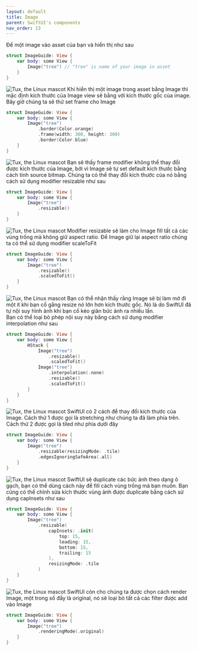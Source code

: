 ```yaml
---
layout: default
title: Image
parent: SwiftUI's components
nav_order: 13
---
```


Để một image vào asset của bạn và hiển thị như sau

```swift
struct ImageGuide: View {
    var body: some View {
        Image("tree") // "tree" is name of your image in asset
    }
}
```
![Tux, the Linux mascot](/assets/images/imageBasic.png)
Khi hiển thị một image trong asset bằng Image thì mặc định kích thước của Image view sẽ bằng với kích thước gốc của image. Bây giờ chúng ta sẽ thử set frame cho Image

```swift
struct ImageGuide: View {
    var body: some View {
        Image("tree")
            .border(Color.orange)
            .frame(width: 300, height: 300)
            .border(Color.blue)
    }
}
```
![Tux, the Linux mascot](/assets/images/imageBorder.png)
Bạn sẽ thấy frame modifier không thể thay đổi được kích thước của Image, bởi vì Image sẽ tự set default kích thước bằng cách tính source bitmap. Chúng ta có thể thay đổi kích thước của nó bằng cách sử dụng modifier resizable như sau

```swift
struct ImageGuide: View {
    var body: some View {
        Image("tree")
            .resizable()
    }
}
```
![Tux, the Linux mascot](/assets/images/imageResizable.png)
Modifier resizable sẽ làm cho Image fill tất cả các vùng trống mà không giữ aspect ratio. Để Image giữ lại aspect ratio chúng ta có thể sử dụng modifier scaleToFit

```swift
struct ImageGuide: View {
    var body: some View {
        Image("tree")
            .resizable()
            .scaledToFit()
    }
}
```
![Tux, the Linux mascot](/assets/images/imageScaledToFit.png)
Bạn có thể nhận thấy rằng Image sẽ bị làm mờ đi một ít khi bạn cố gắng resize nó lớn hơn kích thước gốc. Nó là do SwiftUI đã tự nội suy hình ảnh khi bạn cố kéo giãn bức ảnh ra nhiều lần.  
Bạn có thể loại bỏ phép nội suy này bằng cách sử dụng modifier interpolation như sau

```swift
struct ImageGuide: View {
    var body: some View {
        HStack {
            Image("tree")
                .resizable()
                .scaledToFit()
            Image("tree")
                .interpolation(.none)
                .resizable()
                .scaledToFit()
        }
    }
}
```
![Tux, the Linux mascot](/assets/images/imageInterpolation.png)
SwiftUI có 2 cách để thay đổi kích thước của Image. Cách thứ 1 được gọi là stretching như chúng ta đã làm phía trên. Cách thứ 2 được gọi là tiled như phía dưới đây

```swift
struct ImageGuide: View {
    var body: some View {
        Image("tree")
            .resizable(resizingMode: .tile)
            .edgesIgnoringSafeArea(.all)
    }
}
```
![Tux, the Linux mascot](/assets/images/imageResizingMode.png)
SwiftUI sẽ duplicate các bức ảnh theo dạng ô gạch, bạn có thể dùng cách này để fill cách vùng trống mà bạn muốn. Bạn cũng có thể chỉnh sửa kích thước vùng ảnh được duplicate bằng cách sử dụng capInsets như sau

```swift
struct ImageGuide: View {
    var body: some View {
        Image("tree")
            .resizable(
                capInsets: .init(
                    top: 15,
                    leading: 15,
                    bottom: 15,
                    trailing: 15
                ),
                resizingMode: .tile
            )
    }
}
```
![Tux, the Linux mascot](/assets/images/imageCapInsets.png)
SwiftUI còn cho chúng ta được chọn cách render Image, một trong số đấy là original, nó sẽ loại bỏ tất cả các filter được add vào Image

```swift
struct ImageGuide: View {
    var body: some View {
        Image("tree")
            .renderingMode(.original)
    }
}
```